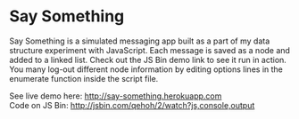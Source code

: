 Say Something
=============

Say Something is a simulated messaging app built as a part of my data structure experiment with JavaScript. Each message is saved as a node and added to a linked list. Check out the JS Bin demo link to see it run in action. You many log-out different node information by editing options lines in the enumerate function inside the script file.  

See live demo here: http://say-something.herokuapp.com  
Code on JS Bin: http://jsbin.com/qehoh/2/watch?js,console,output
<br>
<br>
